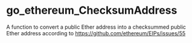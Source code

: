 # go_ethereum_ChecksumAddress
A function to convert a public Ether address into a checksummed public Ether address according to https://github.com/ethereum/EIPs/issues/55
